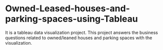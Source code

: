 # Owned-Leased-houses-and-parking-spaces-using-Tableau
It is a tableau data visualization project. This project answers the business questions related to owned/leaned houses and parking spaces with the visualization.
